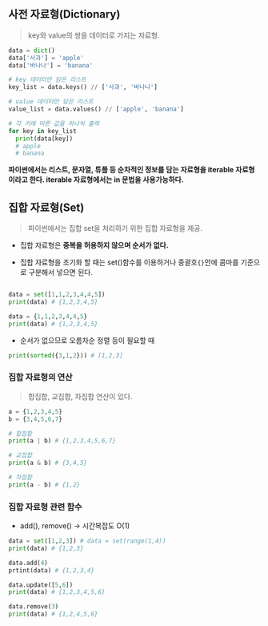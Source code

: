 ## 사전 자료형(Dictionary)
> key와 value의 쌍을 데이터로 가지는 자료형.
```python
data = dict()
data['사과'] = 'apple'
data['바나나'] = 'banana'

# key 데이터만 담은 리스트
key_list = data.keys() // ['사과', '바나나']

# value 데이터만 담은 리스트
value_list = data.values() // ['apple', 'banana']

# 각 키에 따른 값을 하나씩 출력
for key in key_list
  print(data[key]) 
  # apple
  # banana
```

**파이썬에서는 리스트, 문자열, 튜플 등 순차적인 정보를 담는 자료형을 iterable 자료형이라고 한다. iterable 자료형에서는 in 문법을 사용가능하다.**

## 집합 자료형(Set)
> 파이썬에서는 집합 set을 처리하기 위한 집합 자료형을 제공.
- 집합 자료형은 **중복을 허용하지 않으며 순서가 없다.**

- 집합 자료형을 초기화 할 때는 set()함수를 이용하거나 중괄호```{}```안에 콤마를 기준으로 구분해서 넣으면 된다.
```python

data = set([1,1,2,3,4,4,5])
print(data) # {1,2,3,4,5}

data = {1,1,2,3,4,4,5}
print(data) # {1,2,3,4,5}
```

- 순서가 없으므로 오름차순 정렬 등이 필요할 때
```python
print(sorted({3,1,2})) # [1,2,3]
```

### 집합 자료형의 연산
> 합집합, 교집합, 차집합 연산이 있다.
```python
a = {1,2,3,4,5}
b = {3,4,5,6,7}

# 합집합
print(a | b) # {1,2,3,4,5,6,7}

# 교집합
print(a & b) # {3,4,5}

# 차집합
print(a - b) # {1,2}
```

### 집합 자료형 관련 함수
- add(), remove() -> 시간복잡도 O(1)
```python
data = set([1,2,3]) # data = set(range(1,4))
print(data) # {1,2,3}

data.add(4) 
prtint(data) # {1,2,3,4}

data.update([5,6])
print(data) # {1,2,3,4,5,6}

data.remove(3)
print(data) # {1,2,4,5,6}
```
